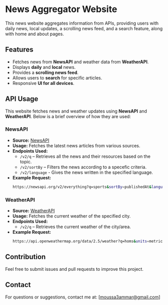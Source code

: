 # News Aggregator Website

This news website aggregates information from APIs, providing users with daily news, local updates, a scrolling news feed, and a search feature, along with home and about pages.

## Features
- Fetches news from **NewsAPI** and weather data from **WeatherAPI**.
- Displays **daily** and **local** news.
- Provides a **scrolling news feed**.
- Allows users to **search** for specific articles.
- Responsive **UI for all devices**.


## API Usage

This website fetches news and weather updates using **NewsAPI** and **WeatherAPI**. Below is a brief overview of how they are used:

### NewsAPI
- **Source:** [NewsAPI](https://newsapi.org/)
- **Usage:** Fetches the latest news articles from various sources.
- **Endpoints Used:**
  - `/v2/q` – Retrieves all the news and their resources based on the topic.
  - `/v2/sortBy` – Filters the news according to a specefic criteria.
  - `/v2/language` - Gives the news written in the specified language.
- **Example Request:**
  ```bash
  https://newsapi.org/v2/everything?q=sports&sortBy=publishedAt&language=en&apiKey=9b772c4950154e2f911c8673540e1926


### WeatherAPI
- **Source:** [WeatherAPI](https://openweathermap.org/api)
- **Usage:** Fetches the current weather of the specified city.
- **Endpoints Used:**
  - `/v2/q` – Retrieves the current weather of the city/area.
- **Example Request:**
  ```bash
  https://api.openweathermap.org/data/2.5/weather?q=homs&units=metric&appid=f8a6f3b18054d8f7c529799fa324f85d


## Contribution
Feel free to submit issues and pull requests to improve this project.

## Contact
For questions or suggestions, contact me at: [moussa3ammar@gmail.com]





 
